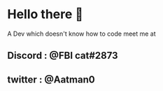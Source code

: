 # Hello there 👋
A Dev which doesn't know how to code
meet me at 

## Discord : @FBI cat#2873
## twitter : @Aatman0

